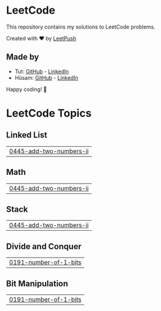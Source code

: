 # LeetCode

This repository contains my solutions to LeetCode problems.

Created with :heart: by [LeetPush](https://github.com/husamahmud/LeetPush)

 ## Made by 
 - Tut: [GitHub](https://github.com/TutTrue) - [LinkedIn](https://www.linkedin.com/in/mahmoud-hamdy-8b6825245/)
 - Hüsam: [GitHub](https://github.com/husamahmud) - [LinkedIn](https://www.linkedin.com/in/husamahmud/)

 Happy coding! 🚀
<!---LeetCode Topics Start-->
# LeetCode Topics
## Linked List
|  |
| ------- |
| [0445-add-two-numbers-ii](https://github.com/POOMESH-19/Leet-Code-Problem/tree/master/0445-add-two-numbers-ii) |
## Math
|  |
| ------- |
| [0445-add-two-numbers-ii](https://github.com/POOMESH-19/Leet-Code-Problem/tree/master/0445-add-two-numbers-ii) |
## Stack
|  |
| ------- |
| [0445-add-two-numbers-ii](https://github.com/POOMESH-19/Leet-Code-Problem/tree/master/0445-add-two-numbers-ii) |
## Divide and Conquer
|  |
| ------- |
| [0191-number-of-1-bits](https://github.com/POOMESH-19/Leet-Code-Problem/tree/master/0191-number-of-1-bits) |
## Bit Manipulation
|  |
| ------- |
| [0191-number-of-1-bits](https://github.com/POOMESH-19/Leet-Code-Problem/tree/master/0191-number-of-1-bits) |
<!---LeetCode Topics End-->